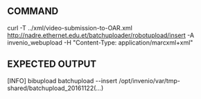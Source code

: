 ## COMMAND
curl -T ../xml/video-submission-to-OAR.xml http://nadre.ethernet.edu.et/batchuploader/robotupload/insert -A invenio_webupload -H "Content-Type: application/marcxml+xml"

## EXPECTED OUTPUT
[INFO] bibupload batchupload --insert /opt/invenio/var/tmp-shared/batchupload_20161122(...)
